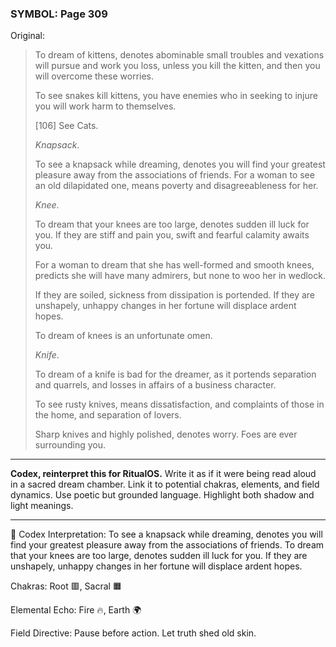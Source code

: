 ### SYMBOL: Page 309

Original:
> To dream of kittens, denotes abominable small troubles and vexations
> will pursue and work you loss, unless you kill the kitten, and then
> you will overcome these worries.
> 
> 
> To see snakes kill kittens, you have enemies who in seeking to injure
> you will work harm to themselves.
> 
> 
> 
> [106] See Cats.
> 
> 
> _Knapsack_.
> 
> 
> To see a knapsack while dreaming, denotes you will find your
> greatest pleasure away from the associations of friends.
> For a woman to see an old dilapidated one, means poverty
> and disagreeableness for her.
> 
> 
> _Knee_.
> 
> 
> To dream that your knees are too large, denotes sudden ill luck for you.
> If they are stiff and pain you, swift and fearful calamity awaits you.
> 
> 
> For a woman to dream that she has well-formed and smooth knees,
> predicts she will have many admirers, but none to woo her in wedlock.
> 
> 
> If they are soiled, sickness from dissipation is portended.
> If they are unshapely, unhappy changes in her fortune will
> displace ardent hopes.
> 
> 
> To dream of knees is an unfortunate omen.
> 
> 
> _Knife_.
> 
> 
> To dream of a knife is bad for the dreamer, as it portends separation
> and quarrels, and losses in affairs of a business character.
> 
> 
> To see rusty knives, means dissatisfaction, and complaints
> of those in the home, and separation of lovers.
> 
> 
> Sharp knives and highly polished, denotes worry.
> Foes are ever surrounding you.

---

**Codex, reinterpret this for RitualOS.**
Write it as if it were being read aloud in a sacred dream chamber.
Link it to potential chakras, elements, and field dynamics.
Use poetic but grounded language.
Highlight both shadow and light meanings.

---

🔁 Codex Interpretation:
To see a knapsack while dreaming, denotes you will find your greatest pleasure away from the associations of friends. To dream that your knees are too large, denotes sudden ill luck for you. If they are unshapely, unhappy changes in her fortune will displace ardent hopes.

Chakras: Root 🟥, Sacral 🟧

Elemental Echo: Fire 🔥, Earth 🌍

Field Directive: Pause before action. Let truth shed old skin.
